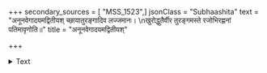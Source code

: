 +++
secondary_sources = [ "MSS_1523",]
jsonClass = "Subhaashita"
text = "अनूनवेगादयमद्वितीयश् च्छायातुरङ्गादिव लज्जमानः।  \nखुरोद्धुतैर्वीर तुरङ्गमस्ते रजोभिरह्णनां पतिमावृणोति॥"
title = "अनूनवेगादयमद्वितीयश्"

+++

<details><summary>Text</summary>

अनूनवेगादयमद्वितीयश् च्छायातुरङ्गादिव लज्जमानः।  
खुरोद्धुतैर्वीर तुरङ्गमस्ते रजोभिरह्णनां पतिमावृणोति॥
</details>
